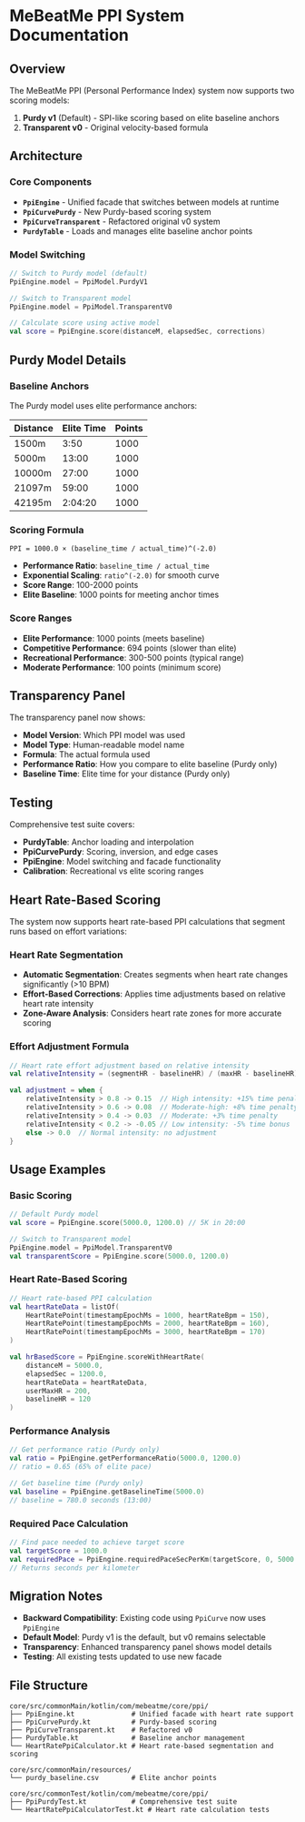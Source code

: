# MeBeatMe PPI System Documentation

## Overview

The MeBeatMe PPI (Personal Performance Index) system now supports two scoring models:

1. **Purdy v1** (Default) - SPI-like scoring based on elite baseline anchors
2. **Transparent v0** - Original velocity-based formula

## Architecture

### Core Components

- **`PpiEngine`** - Unified facade that switches between models at runtime
- **`PpiCurvePurdy`** - New Purdy-based scoring system
- **`PpiCurveTransparent`** - Refactored original v0 system
- **`PurdyTable`** - Loads and manages elite baseline anchor points

### Model Switching

```kotlin
// Switch to Purdy model (default)
PpiEngine.model = PpiModel.PurdyV1

// Switch to Transparent model
PpiEngine.model = PpiModel.TransparentV0

// Calculate score using active model
val score = PpiEngine.score(distanceM, elapsedSec, corrections)
```

## Purdy Model Details

### Baseline Anchors

The Purdy model uses elite performance anchors:

| Distance | Elite Time | Points |
|----------|------------|--------|
| 1500m    | 3:50       | 1000   |
| 5000m    | 13:00      | 1000   |
| 10000m   | 27:00      | 1000   |
| 21097m   | 59:00      | 1000   |
| 42195m   | 2:04:20    | 1000   |

### Scoring Formula

```
PPI = 1000.0 × (baseline_time / actual_time)^(-2.0)
```

- **Performance Ratio**: `baseline_time / actual_time`
- **Exponential Scaling**: `ratio^(-2.0)` for smooth curve
- **Score Range**: 100-2000 points
- **Elite Baseline**: 1000 points for meeting anchor times

### Score Ranges

- **Elite Performance**: 1000 points (meets baseline)
- **Competitive Performance**: 694 points (slower than elite)
- **Recreational Performance**: 300-500 points (typical range)
- **Moderate Performance**: 100 points (minimum score)

## Transparency Panel

The transparency panel now shows:

- **Model Version**: Which PPI model was used
- **Model Type**: Human-readable model name
- **Formula**: The actual formula used
- **Performance Ratio**: How you compare to elite baseline (Purdy only)
- **Baseline Time**: Elite time for your distance (Purdy only)

## Testing

Comprehensive test suite covers:

- **PurdyTable**: Anchor loading and interpolation
- **PpiCurvePurdy**: Scoring, inversion, and edge cases
- **PpiEngine**: Model switching and facade functionality
- **Calibration**: Recreational vs elite scoring ranges

## Heart Rate-Based Scoring

The system now supports heart rate-based PPI calculations that segment runs based on effort variations:

### Heart Rate Segmentation

- **Automatic Segmentation**: Creates segments when heart rate changes significantly (>10 BPM)
- **Effort-Based Corrections**: Applies time adjustments based on relative heart rate intensity
- **Zone-Aware Analysis**: Considers heart rate zones for more accurate scoring

### Effort Adjustment Formula

```kotlin
// Heart rate effort adjustment based on relative intensity
val relativeIntensity = (segmentHR - baselineHR) / (maxHR - baselineHR)

val adjustment = when {
    relativeIntensity > 0.8 -> 0.15  // High intensity: +15% time penalty
    relativeIntensity > 0.6 -> 0.08  // Moderate-high: +8% time penalty
    relativeIntensity > 0.4 -> 0.03  // Moderate: +3% time penalty
    relativeIntensity < 0.2 -> -0.05 // Low intensity: -5% time bonus
    else -> 0.0  // Normal intensity: no adjustment
}
```

## Usage Examples

### Basic Scoring

```kotlin
// Default Purdy model
val score = PpiEngine.score(5000.0, 1200.0) // 5K in 20:00

// Switch to Transparent model
PpiEngine.model = PpiModel.TransparentV0
val transparentScore = PpiEngine.score(5000.0, 1200.0)
```

### Heart Rate-Based Scoring

```kotlin
// Heart rate-based PPI calculation
val heartRateData = listOf(
    HeartRatePoint(timestampEpochMs = 1000, heartRateBpm = 150),
    HeartRatePoint(timestampEpochMs = 2000, heartRateBpm = 160),
    HeartRatePoint(timestampEpochMs = 3000, heartRateBpm = 170)
)

val hrBasedScore = PpiEngine.scoreWithHeartRate(
    distanceM = 5000.0,
    elapsedSec = 1200.0,
    heartRateData = heartRateData,
    userMaxHR = 200,
    baselineHR = 120
)
```

### Performance Analysis

```kotlin
// Get performance ratio (Purdy only)
val ratio = PpiEngine.getPerformanceRatio(5000.0, 1200.0)
// ratio = 0.65 (65% of elite pace)

// Get baseline time (Purdy only)
val baseline = PpiEngine.getBaselineTime(5000.0)
// baseline = 780.0 seconds (13:00)
```

### Required Pace Calculation

```kotlin
// Find pace needed to achieve target score
val targetScore = 1000.0
val requiredPace = PpiEngine.requiredPaceSecPerKm(targetScore, 0, 5000.0)
// Returns seconds per kilometer
```

## Migration Notes

- **Backward Compatibility**: Existing code using `PpiCurve` now uses `PpiEngine`
- **Default Model**: Purdy v1 is the default, but v0 remains selectable
- **Transparency**: Enhanced transparency panel shows model details
- **Testing**: All existing tests updated to use new facade

## File Structure

```
core/src/commonMain/kotlin/com/mebeatme/core/ppi/
├── PpiEngine.kt              # Unified facade with heart rate support
├── PpiCurvePurdy.kt          # Purdy-based scoring
├── PpiCurveTransparent.kt    # Refactored v0
├── PurdyTable.kt             # Baseline anchor management
└── HeartRatePpiCalculator.kt # Heart rate-based segmentation and scoring

core/src/commonMain/resources/
└── purdy_baseline.csv        # Elite anchor points

core/src/commonTest/kotlin/com/mebeatme/core/ppi/
├── PpiPurdyTest.kt           # Comprehensive test suite
└── HeartRatePpiCalculatorTest.kt # Heart rate calculation tests
```
